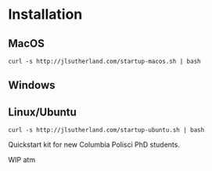 # Installation

## MacOS

``` shell
curl -s http://jlsutherland.com/startup-macos.sh | bash
```

## Windows

## Linux/Ubuntu

``` shell
curl -s http://jlsutherland.com/startup-ubuntu.sh | bash
```

Quickstart kit for new Columbia Polisci PhD students.

WIP atm
